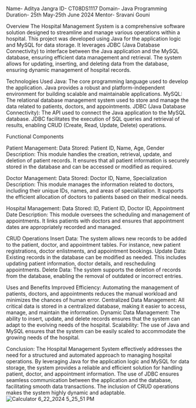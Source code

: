 Name- Aditya Jangra
ID- CT08DS1117
Domain- Java Programming
Duration- 25th May-25th
June 2024
Mentor- Sravani Gouni


Overview
The Hospital Management System is a comprehensive software solution designed to streamline and manage various operations within a hospital. 
This project was developed using Java for the application logic and MySQL for data storage.
It leverages JDBC (Java Database Connectivity) to interface between the Java application and the MySQL database, ensuring efficient data management and retrieval. 
The system allows for updating, inserting, and deleting data from the database, ensuring dynamic management of hospital records.

Technologies Used
Java: The core programming language used to develop the application. Java provides a robust and platform-independent environment for building scalable and maintainable applications.
MySQL: The relational database management system used to store and manage the data related to patients, doctors, and appointments.
JDBC (Java Database Connectivity): The API used to connect the Java application to the MySQL database. 
JDBC facilitates the execution of SQL queries and retrieval of results, enabling CRUD (Create, Read, Update, Delete) operations.

Functional Components

Patient Management:
Data Stored: Patient ID, Name, Age, Gender
Description: This module handles the creation, retrieval, update, and deletion of patient records.
It ensures that all patient information is securely stored in the database and can be accessed or modified as required.

Doctor Management:
Data Stored: Doctor ID, Name, Specialization
Description: This module manages the information related to doctors, including their unique IDs, names, and areas of specialization.
It supports the efficient allocation of doctors to patients based on their medical needs.

Hospital Management:
Data Stored: ID, Patient ID, Doctor ID, Appointment Date
Description: This module oversees the scheduling and management of appointments. It links patients with doctors and ensures that appointment dates are appropriately recorded and managed.

CRUD Operations
Insert Data: The system allows new records to be added to the patient, doctor, and appointment tables. For instance, new patient registrations, doctor enlistments, and appointment bookings.
Update Data: Existing records in the database can be modified as needed. This includes updating patient information, doctor details, and rescheduling appointments.
Delete Data: The system supports the deletion of records from the database, enabling the removal of outdated or incorrect entries.

Uses and Benefits
Improved Efficiency: Automating the management of patients, doctors, and appointments reduces the manual workload and minimizes the chances of human error.
Centralized Data Management: All critical data is stored in a centralized database, making it easier to access, manage, and maintain the information.
Dynamic Data Management: The ability to insert, update, and delete records ensures that the system can adapt to the evolving needs of the hospital.
Scalability: The use of Java and MySQL ensures that the system can be easily scaled to accommodate the growing needs of the hospital.

Conclusion:
The Hospital Management System effectively addresses the need for a structured and automated approach to managing hospital operations.
By leveraging Java for the application logic and MySQL for data storage, the system provides a reliable and efficient solution for handling patient, doctor, and appointment information.
The use of JDBC ensures seamless communication between the application and the database, facilitating smooth data transactions. The inclusion of CRUD operations makes the system highly dynamic and adaptable.
![Calculator 6_22_2024 5_25_51 PM](https://github.com/AdityaJ19/CODTECH-task2/assets/163170139/bb8f05c3-8324-41a0-9760-7ff30b77fff7)
